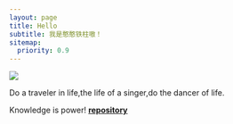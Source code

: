 ```yaml
---
layout: page
title: Hello
subtitle: 我是憨憨铁柱嗷！
sitemap:
  priority: 0.9
---
```


<img src="{{ '/assets/img/pudhina.jpg' | prepend: site.baseurl }}" id="about-img">

<div id="describe-text">
	<p>Do a traveler in life,the life of a singer,do the dancer of life.</p>
	<p>Knowledge is power!    <strong> <a href="https://github.com/knhash/Pudhina"> repository</a> </strong></p>
</div>